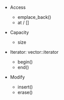 * Access
  * emplace_back()
  * at / []

* Capacity
  * size

* Iterator: vector<Type>::iterator
  * begin()
  * end()

* Modify
  * insert()
  * erase()  